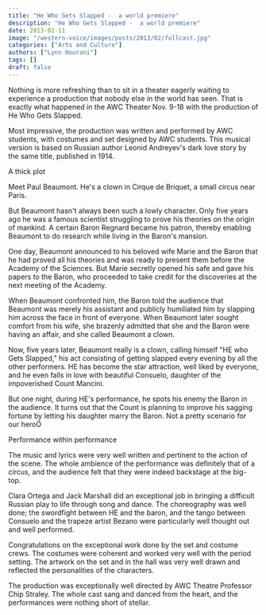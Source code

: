 ```yaml
---
title: "He Who Gets Slapped -  a world premiere"
description: "He Who Gets Slapped -  a world premiere"
date: 2013-02-11
image: "/western-voice/images/posts/2013/02/fullcast.jpg"
categories: ["Arts and Culture"]
authors: ["Lynn Hourani"]
tags: []
draft: false
---
```

Nothing is more refreshing than to sit in a theater eagerly waiting to experience a production that nobody else in the world has seen. That is exactly what happened in the AWC Theater Nov. 9-18 with the production of He Who Gets Slapped.

Most impressive, the production was written and performed by AWC students, with costumes and set designed by AWC students. This musical version is based on Russian author Leonid Andreyev's dark love story by the same title, published in 1914.

A thick plot

Meet Paul Beaumont. He's a clown in Cirque de Briquet, a small circus near Paris.

But Beaumont hasn't always been such a lowly character. Only five years ago he was a famous scientist struggling to prove his theories on the origin of mankind. A certain Baron Regnard became his patron, thereby enabling Beaumont to do research while living in the Baron's mansion.

One day, Beaumont announced to his beloved wife Marie and the Baron that he had proved all his theories and was ready to present them before the Academy of the Sciences. But Marie secretly opened his safe and gave his papers to the Baron, who proceeded to take credit for the discoveries at the next meeting of the Academy.

When Beaumont confronted him, the Baron told the audience that Beaumont was merely his assistant and publicly humiliated him by slapping him across the face in front of everyone. When Beaumont later sought comfort from his wife, she brazenly admitted that she and the Baron were having an affair, and she called Beaumont a clown.

Now, five years later, Beaumont really is a clown, calling himself "HE who Gets Slapped," his act consisting of getting slapped every evening by all the other performers. HE has become the star attraction, well liked by everyone, and he even falls in love with beautiful Consuelo, daughter of the impoverished Count Mancini.

But one night, during HE's performance, he spots his enemy the Baron in the audience. It turns out that the Count is planning to improve his sagging fortune by letting his daughter marry the Baron. Not a pretty scenario for our heroÖ

Performance within performance

The music and lyrics were very well written and pertinent to the action of the scene. The whole ambience of the performance was definitely that of a circus, and the audience felt that they were indeed backstage at the big-top.

Clara Ortega and Jack Marshall did an exceptional job in bringing a difficult Russian play to life through song and dance. The choreography was well done; the swordfight between HE and the baron, and the tango between Consuelo and the trapeze artist Bezano were particularly well thought out and well performed.

Congratulations on the exceptional work done by the set and costume crews. The costumes were coherent and worked very well with the period setting. The artwork on the set and in the hall was very well drawn and reflected the personalities of the characters.

The production was exceptionally well directed by AWC Theatre Professor Chip Straley. The whole cast sang and danced from the heart, and the performances were nothing short of stellar.